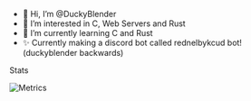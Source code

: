 - 👋 Hi, I’m @DuckyBlender
- 👀 I’m interested in C, Web Servers and Rust
- 🌱 I’m currently learning C and Rust
- ✨ Currently making a discord bot called rednelbykcud bot! (duckyblender backwards)

<!---
DuckyBlender/DuckyBlender is a ✨ special ✨ repository because its `README.md` (this file) appears on your GitHub profile.
You can click the Preview link to take a look at your changes.
--->
Stats

![Metrics](https://metrics.lecoq.io/DuckyBlender?template=classic&lines=1&achievements=1&base.indepth=false&base.hireable=false&achievements.threshold=C&achievements.secrets=true&achievements.display=detailed&achievements.limit=0&config.timezone=Europe%2FWarsaw)
